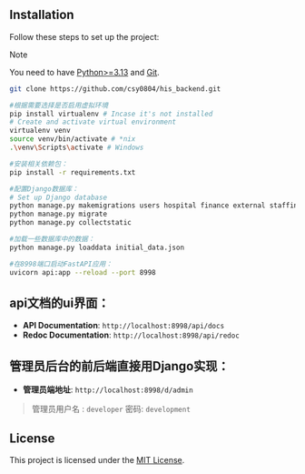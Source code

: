 ## Installation

Follow these steps to set up the project:

> [!NOTE]
> You need to have [Python>=3.13](https://python.org) and [Git](https://git-scm.com).

```sh
git clone https://github.com/csy0804/his_backend.git

#根据需要选择是否启用虚拟环境
pip install virtualenv # Incase it's not installed
# Create and activate virtual environment
virtualenv venv
source venv/bin/activate # *nix
.\venv\Scripts\activate # Windows

#安装相关依赖包：
pip install -r requirements.txt

#配置Django数据库：
# Set up Django database
python manage.py makemigrations users hospital finance external staffing
python manage.py migrate
python manage.py collectstatic

#加载一些数据库中的数据：
python manage.py loaddata initial_data.json

#在8998端口启动FastAPI应用：
uvicorn api:app --reload --port 8998
```

## api文档的ui界面：
- **API Documentation**: `http://localhost:8998/api/docs`
- **Redoc Documentation**: `http://localhost:8998/api/redoc`

## 管理员后台的前后端直接用Django实现：
- **管理员端地址**: `http://localhost:8998/d/admin`


> 管理员用户名 : `developer`
> 密码: `development`

## License

This project is licensed under the [MIT License](LICENSE).
